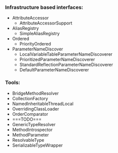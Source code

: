 ### Infrastructure based interfaces:
- AttributeAccessor
    - AttributeAccessorSupport
- AliasRegistry
    - SimpleAliasRegistry
- Ordered
    - PriorityOrdered
- ParameterNameDiscover
    - LocalVariableTableParameterNameDiscoverer
    - PrioritizedParameterNameDiscoverer
    - StandardReflectionParameterNameDiscoverer
    - DefaultParameterNameDiscoverer
    
### Tools:
- BridgeMethodResolver
- CollectionFactory
- NamedInheritableThreadLocal
- OverridingClassLoader
- OrderComparator
- ===TODO===
- GenericTypeResolver
- MethodIntrospector
- MethodParameter
- ResolvableType
- SerializableTypeWrapper
